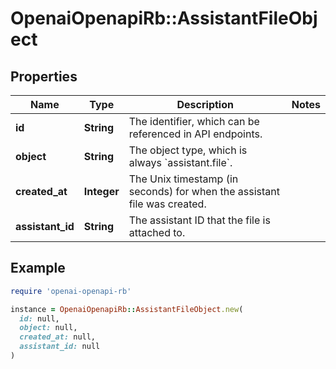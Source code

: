 # OpenaiOpenapiRb::AssistantFileObject

## Properties

| Name | Type | Description | Notes |
| ---- | ---- | ----------- | ----- |
| **id** | **String** | The identifier, which can be referenced in API endpoints. |  |
| **object** | **String** | The object type, which is always &#x60;assistant.file&#x60;. |  |
| **created_at** | **Integer** | The Unix timestamp (in seconds) for when the assistant file was created. |  |
| **assistant_id** | **String** | The assistant ID that the file is attached to. |  |

## Example

```ruby
require 'openai-openapi-rb'

instance = OpenaiOpenapiRb::AssistantFileObject.new(
  id: null,
  object: null,
  created_at: null,
  assistant_id: null
)
```

